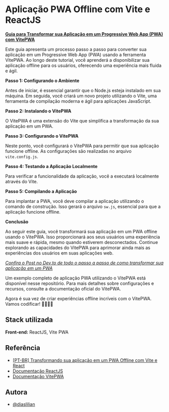 
# Aplicação PWA Offline com Vite e ReactJS

**[Guia para Transformar sua Aplicação em um Progressive Web App (PWA) com VitePWA](https://dev.to/diaslilian/pt-br-transformando-sua-aplicacao-em-um-pwa-offline-com-vite-e-react-3b11)**

Este guia apresenta um processo passo a passo para converter sua aplicação em um Progressive Web App (PWA) usando a ferramenta VitePWA. Ao longo deste tutorial, você aprenderá a disponibilizar sua aplicação offline para os usuários, oferecendo uma experiência mais fluida e ágil.

**Passo 1: Configurando o Ambiente**

Antes de iniciar, é essencial garantir que o Node.js esteja instalado em sua máquina. Em seguida, você criará um novo projeto utilizando o Vite, uma ferramenta de compilação moderna e ágil para aplicações JavaScript.

**Passo 2: Instalando o VitePWA**

O VitePWA é uma extensão do Vite que simplifica a transformação da sua aplicação em um PWA.

**Passo 3: Configurando o VitePWA**

Neste ponto, você configurará o VitePWA para permitir que sua aplicação funcione offline. As configurações são realizadas no arquivo `vite.config.js`.

**Passo 4: Testando a Aplicação Localmente**

Para verificar a funcionalidade da aplicação, você a executará localmente através do Vite.

**Passo 5: Compilando a Aplicação**

Para implantar a PWA, você deve compilar a aplicação utilizando o comando de construção. Isso gerará o arquivo `sw.js`, essencial para que a aplicação funcione offline.

**Conclusão**

Ao seguir este guia, você transformará sua aplicação em um PWA offline usando o VitePWA. Isso proporcionará aos seus usuários uma experiência mais suave e rápida, mesmo quando estiverem desconectados. Continue explorando as capacidades do VitePWA para aprimorar ainda mais as experiências dos usuários em suas aplicações web.

*[Confira o Post no Dev.to de todo o passo a passo de como transformar sua aplicação em um PWA](https://dev.to/diaslilian/pt-br-transformando-sua-aplicacao-em-um-pwa-offline-com-vite-e-react-3b11)*

Um exemplo completo de aplicação PWA utilizando o VitePWA está disponível nesse repositório. Para mais detalhes sobre configurações e recursos, consulte a documentação oficial do VitePWA.

Agora é sua vez de criar experiências offline incríveis com o VitePWA. Vamos codificar! 🚀👩🏾‍💻




## Stack utilizada

**Front-end:** ReactJS, Vite PWA



## Referência

 - [[PT-BR] Transformando sua aplicação em um PWA Offline com Vite e React](https://dev.to/diaslilian/pt-br-transformando-sua-aplicacao-em-um-pwa-offline-com-vite-e-react-3b11)
 - [Documentação ReactJS](https://react.dev/learn/start-a-new-react-project)
 - [Documentação VitePWA](https://vite-pwa-org.netlify.app/guide/)


## Autora

- [@diaslilian](https://github.com/diaslilian/)

